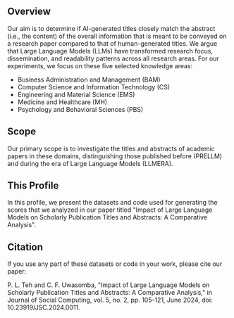 ## Overview

Our aim is to determine if AI-generated titles closely match the abstract (i.e., the content) of the overall information that is meant to be conveyed on a research paper compared to that of human-generated titles. We argue that Large Language Models (LLMs) have transformed research focus, dissemination, and readability patterns across all research areas. For our experiments, we focus on these five selected knowledge areas:

- Business Administration and Management (BAM)
- Computer Science and Information Technology (CS)
- Engineering and Material Science (EMS)
- Medicine and Healthcare (MH)
- Psychology and Behavioral Sciences (PBS)

## Scope

Our primary scope is to investigate the titles and abstracts of academic papers in these domains, distinguishing those published before (PRELLM) and during the era of Large Language Models (LLMERA).

## This Profile

In this profile, we present the datasets and code used for generating the scores that we analyzed in our paper titled "Impact of Large Language Models on Scholarly Publication Titles and Abstracts: A Comparative Analysis".

## Citation

If you use any part of these datasets or code in your work, please cite our paper:

P. L. Teh and C. F. Uwasomba, "Impact of Large Language Models on Scholarly Publication Titles and Abstracts: A Comparative Analysis," in Journal of Social Computing, vol. 5, no. 2, pp. 105-121, June 2024, doi: 10.23919/JSC.2024.0011.
